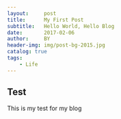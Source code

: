 ```yaml
---
layout:     post
title:      My First Post
subtitle:   Hello World, Hello Blog
date:       2017-02-06
author:     BY
header-img: img/post-bg-2015.jpg
catalog: true
tags:
    - Life
---
```


## Test

This is my test for my blog